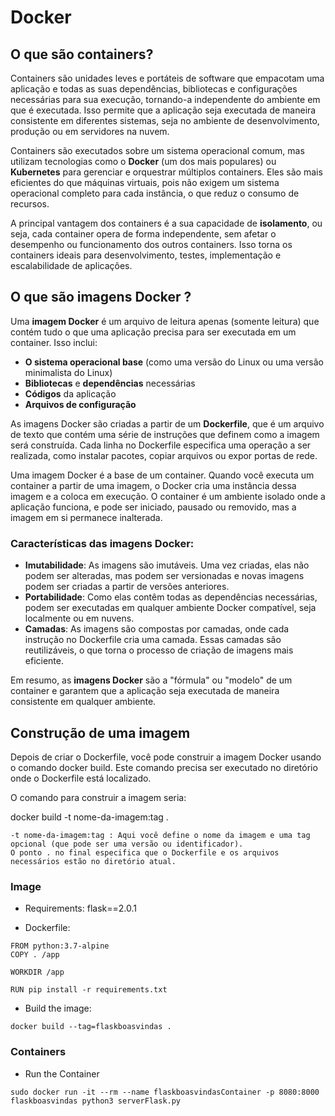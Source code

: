 # Docker

## O que são containers?

Containers são unidades leves e portáteis de software que empacotam uma aplicação e todas as suas dependências, bibliotecas e configurações necessárias para sua execução, tornando-a independente do ambiente em que é executada. Isso permite que a aplicação seja executada de maneira consistente em diferentes sistemas, seja no ambiente de desenvolvimento, produção ou em servidores na nuvem.

Containers são executados sobre um sistema operacional comum, mas utilizam tecnologias como o **Docker** (um dos mais populares) ou **Kubernetes** para gerenciar e orquestrar múltiplos containers. Eles são mais eficientes do que máquinas virtuais, pois não exigem um sistema operacional completo para cada instância, o que reduz o consumo de recursos.

A principal vantagem dos containers é a sua capacidade de **isolamento**, ou seja, cada container opera de forma independente, sem afetar o desempenho ou funcionamento dos outros containers. Isso torna os containers ideais para desenvolvimento, testes, implementação e escalabilidade de aplicações.

## O que são imagens Docker ?

Uma **imagem Docker** é um arquivo de leitura apenas (somente leitura) que contém tudo o que uma aplicação precisa para ser executada em um container. Isso inclui:

- **O sistema operacional base** (como uma versão do Linux ou uma versão minimalista do Linux)
- **Bibliotecas** e **dependências** necessárias
- **Códigos** da aplicação
- **Arquivos de configuração**

As imagens Docker são criadas a partir de um **Dockerfile**, que é um arquivo de texto que contém uma série de instruções que definem como a imagem será construída. Cada linha no Dockerfile especifica uma operação a ser realizada, como instalar pacotes, copiar arquivos ou expor portas de rede.

Uma imagem Docker é a base de um container. Quando você executa um container a partir de uma imagem, o Docker cria uma instância dessa imagem e a coloca em execução. O container é um ambiente isolado onde a aplicação funciona, e pode ser iniciado, pausado ou removido, mas a imagem em si permanece inalterada.

### Características das imagens Docker:
- **Imutabilidade**: As imagens são imutáveis. Uma vez criadas, elas não podem ser alteradas, mas podem ser versionadas e novas imagens podem ser criadas a partir de versões anteriores.
- **Portabilidade**: Como elas contêm todas as dependências necessárias, podem ser executadas em qualquer ambiente Docker compatível, seja localmente ou em nuvens.
- **Camadas**: As imagens são compostas por camadas, onde cada instrução no Dockerfile cria uma camada. Essas camadas são reutilizáveis, o que torna o processo de criação de imagens mais eficiente.

Em resumo, as **imagens Docker** são a "fórmula" ou "modelo" de um container e garantem que a aplicação seja executada de maneira consistente em qualquer ambiente.

## Construção de uma imagem

Depois de criar o Dockerfile, você pode construir a imagem Docker usando o comando docker build. Este comando precisa ser executado no diretório onde o Dockerfile está localizado.

O comando para construir a imagem seria:

docker build -t nome-da-imagem:tag .

    -t nome-da-imagem:tag : Aqui você define o nome da imagem e uma tag opcional (que pode ser uma versão ou identificador).
    O ponto . no final especifica que o Dockerfile e os arquivos necessários estão no diretório atual.



### Image

- Requirements: flask==2.0.1

- Dockerfile:

```
FROM python:3.7-alpine
COPY . /app

WORKDIR /app

RUN pip install -r requirements.txt

```
- Build the image:

```
docker build --tag=flaskboasvindas .
```
### Containers
- Run the Container

```  
sudo docker run -it --rm --name flaskboasvindasContainer -p 8080:8000 flaskboasvindas python3 serverFlask.py
```

